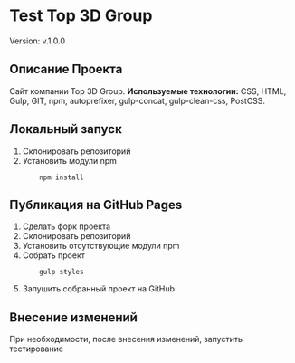 # Test Top 3D Group

Version: v.1.0.0

## Описание Проекта
Сайт компании Top 3D Group.
__Используемые технологии:__ CSS, HTML, Gulp, GIT, npm, autoprefixer, gulp-concat, gulp-clean-css, PostCSS.

## Локальный запуск
1. Склонировать репозиторий
2. Установить модули npm
    ```
        npm install
    ```

## Публикация на GitHub Pages
1. Сделать форк проекта
2. Склонировать репозиторий
3. Установить отсутствующие модули npm
4. Собрать проект
    ```
        gulp styles
    ```
5. Запушить собранный проект на GitHub


## Внесение изменений
При необходимости, после внесения изменений, запустить тестирование
```

